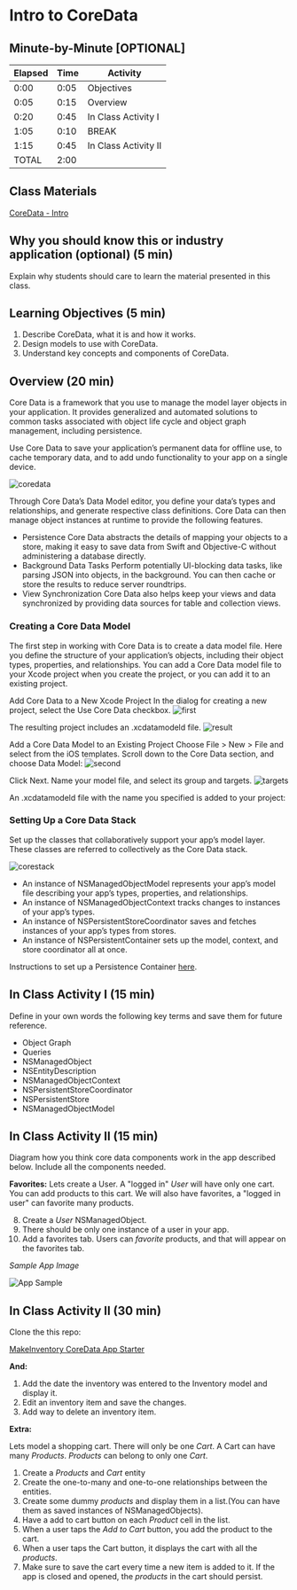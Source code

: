 # Intro to CoreData

## Minute-by-Minute [OPTIONAL]

| **Elapsed** | **Time**  | **Activity**              |
| ----------- | --------- | ------------------------- |
| 0:00        | 0:05      | Objectives                |
| 0:05        | 0:15      | Overview                  |
| 0:20        | 0:45      | In Class Activity I       |
| 1:05        | 0:10      | BREAK                     |
| 1:15        | 0:45      | In Class Activity II      |
| TOTAL       | 2:00      |                           |

## Class Materials

[CoreData - Intro](core_data_intro.pdf)

## Why you should know this or industry application (optional) (5 min)

Explain why students should care to learn the material presented in this class.

## Learning Objectives (5 min)

1. Describe CoreData, what it is and how it works.
1. Design models to use with CoreData.
1. Understand key concepts and components of CoreData.

## Overview (20 min)

Core Data is a framework that you use to manage the model layer objects in your application. It provides generalized and automated solutions to common tasks associated with object life cycle and object graph management, including persistence.

Use Core Data to save your application’s permanent data for offline use, to cache temporary data, and to add undo functionality to your app on a single device.

![coredata](coredata.png)

Through Core Data’s Data Model editor, you define your data’s types and relationships, and generate respective class definitions. Core Data can then manage object instances at runtime to provide the following features.

- Persistence
Core Data abstracts the details of mapping your objects to a store, making it easy to save data from Swift and Objective-C without administering a database directly.
- Background Data Tasks
Perform potentially UI-blocking data tasks, like parsing JSON into objects, in the background. You can then cache or store the results to reduce server roundtrips.
- View Synchronization
Core Data also helps keep your views and data synchronized by providing data sources for table and collection views.

### Creating a Core Data Model
The first step in working with Core Data is to create a data model file. Here you define the structure of your application’s objects, including their object types, properties, and relationships.
You can add a Core Data model file to your Xcode project when you create the project, or you can add it to an existing project.

Add Core Data to a New Xcode Project
In the dialog for creating a new project, select the Use Core Data checkbox.
![first](firstoption.png)


The resulting project includes an .xcdatamodeld file.
![result](result.png)

Add a Core Data Model to an Existing Project
Choose File > New > File and select from the iOS templates. Scroll down to the Core Data section, and choose Data Model:
![second](secondoption.png)

Click Next. Name your model file, and select its group and targets.
![targets](targets.png)

An .xcdatamodeld file with the name you specified is added to your project:

### Setting Up a Core Data Stack
 Set up the classes that collaboratively support your app’s model layer. These classes are referred to collectively as the Core Data stack.

 ![corestack](corestack.png)

- An instance of NSManagedObjectModel represents your app’s model file describing your app’s types, properties, and relationships.
- An instance of NSManagedObjectContext tracks changes to instances of your app’s types.
- An instance of NSPersistentStoreCoordinator saves and fetches instances of your app’s types from stores.
- An instance of NSPersistentContainer sets up the model, context, and store coordinator all at once.

Instructions to set up a Persistence Container [here](https://developer.apple.com/documentation/coredata/setting_up_a_core_data_stack).

## In Class Activity I (15 min)

Define in your own words the following key terms and save them for future reference.

- Object Graph
- Queries
- NSManagedObject
- NSEntityDescription
- NSManagedObjectContext
- NSPersistentStoreCoordinator
- NSPersistentStore
- NSManagedObjectModel

## In Class Activity II (15 min)

Diagram how you think core data components work in the app described below. Include all the components needed.

**Favorites:**
Lets create a User. A "logged in" *User* will have only one cart. You can add products to this cart.
We will also have favorites, a "logged in user" can favorite many products.

8. Create a *User* NSManagedObject.
9. There should be only one instance of a user in your app.
10. Add a favorites tab. Users can *favorite* products, and that will appear on the favorites tab.

*Sample App Image*

![App Sample](sample.jpeg)

## In Class Activity II (30 min)

Clone the this repo:

[MakeInventory CoreData App Starter](https://github.com/Product-College-Labs/MakeInventory)

**And:**

1. Add the date the inventory was entered to the Inventory model and display it.
2. Edit an inventory item and save the changes.
3. Add way to delete an inventory item.

**Extra:**

Lets model a shopping cart. There will only be one *Cart*. A Cart can have many *Products*. *Products* can belong to only one *Cart*.


1. Create a *Products* and *Cart* entity
2. Create the one-to-many and one-to-one relationships between the entities.
3. Create some dummy *products* and display them in a list.(You can have them as saved instances of NSManagedObjects).
4. Have a add to cart button on each *Product* cell in the list.
5. When a user taps the *Add to Cart* button, you add the product to the cart.
6. When a user taps the Cart button, it displays the cart with all the *products*.
7. Make sure to save the cart every time a new item is added to it. If the app is closed and opened, the *products* in the cart should persist.
